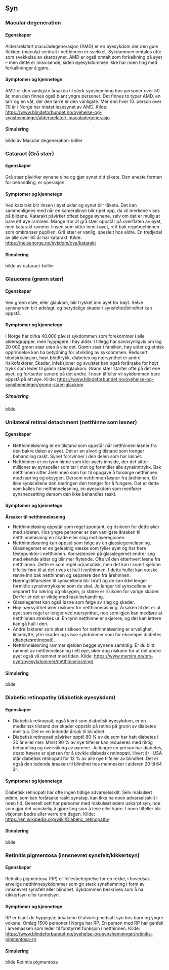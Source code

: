 ## Syn <span id="syn"></span>
### Macular degeneration 
#### Egenskaper
Aldersrelatert maculadegenerasjon (AMD) er en øyesykdom der den gule flekken (macula) sentralt i netthinnen er svekket. Sykdommen omtales ofte som svekkelse av skarpsynet. AMD er også omtalt som forkalkning på øyet – men dette er misvisende, siden øyesykdommen ikke har noen ting med forkalkninger å gjøre.
#### Symptomer og kjennetegn
AMD er den vanligste årsaken til sterk synshemning hos personer over 50 år, men den finnes også blant yngre personer. Det finnes to typer AMD, en tørr og en våt, der den tørre er den vanligste. Mer enn hver 10. person over 70 år i Norge har mistet lesesynet av AMD.
Kilde: https://www.blindeforbundet.no/oyehelse-og-synshemninger/aldersrelatert-maculadegenerasjo
#### Simulering
bilde av Macular degeneration-briller

### Cataract (Grå stær)
#### Egenskaper
Grå stær påvirker øynene dine og gjør synet ditt tåkete. Den eneste formen for behandling, er operasjon.
#### Symptomer og kjennetegn
Ved katarakt blir linsen i øyet uklar og synet blir tåkete. Det kan sammenlignes med når en kameralinse blir ripet opp, da vil merkene vises på bildene. Katarakt påvirker oftest begge øynene, selv om det er mulig at bare ett øye rammes.
Mange tror at grå stær oppstår på overflaten av øyet, men katarakt rammer linsen som sitter inne i øyet, rett bak regnbuehinnen som omkranser pupillen. Grå stær er vanlig, spesielt hos eldre. En tredjedel av alle over 65 år har katarakt.
Kilde: https://helsenorge.no/sykdom/oye/katarakt

#### Simulering
bilde av cataract-briller

### Glaucoma (grønn stær)
#### Egenskaper
Ved grønn stær, eller glaukom, blir trykket inni øyet for høyt. Selve synsnerven blir ødelagt, og betydelige skader i synsfeltet/blindhet kan oppstå.
#### Symptomer og kjennetegn
I Norge har cirka 40.000 påvist sykdommen som forekommer i alle aldersgrupper, men hyppigere i høy alder. I tillegg har sannsynligvis om lag 20 000 grønn stær uten å vite det. Grønn stær i familien, høy alder og etnisk opprinnelse kan ha betydning for utvikling av sykdommen. Redusert blodsirkulasjon, høyt blodtrykk, diabetes og nærsynthet er andre risikofaktorer. Skader, infeksjoner og svulster kan også forårsake for høyt trykk som leder til grønn stær/glaukom.
Grønn stær starter ofte på det ene øyet, og fortsetter senere på det andre. I noen tilfeller vil sykdommen bare oppstå på ett øye.
Kilde: https://www.blindeforbundet.no/oyehelse-og-synshemninger/gronn-staer-glaukom
##### Simulering
bilde 

### Unilateral retinal detachment (netthinne som løsner)
#### Egenskaper
- Netthinneløsning er en tilstand som oppstår når netthinnen løsner fra den bakre delen av øyet. Det er en alvorlig tilstand som trenger behandling raskt. Synet forsvinner i den delen som har løsnet.
- Netthinnen er en tynn hinne som kler øyets innside, der det sitter millioner av synsceller som tar i mot og formidler alle synsinntrykk. Bak netthinnen sitter årehinnen som har til oppgave å forsørge netthinnen med næring og oksygen. Dersom netthinnen løsner fra årehinnen, får ikke synscellene den næringen den trenger for å fungere. Det er dette som kalles for netthinneløsning, en øyesykdom som medfører synsnedsetting dersom den ikke behandles raskt.
#### Symptomer og kjennetegn
**Årsaker til netthinneløsning**
- Netthinneløsing oppstår som regel spontant, og risikoen for dette øker med alderen. Hos yngre personer er den vanligste årsaken til netthinneløsning en skade eller slag mot øyeregionen.
- Netthinneløsning kan oppstå som følge av en glasslegemeløsning. Glasslegemet er en geleaktig væske som fyller øyet og har flere festepunkter i netthinnen. Konsistensen på glasslegemet endrer seg med økende alder og blir mer flytende. Ofte vil den etterhvert løsne fra netthinnen. Dette er som regel udramatisk, men det kan i svært sjeldne tilfeller føre til at det rives et hull i netthinnen. I dette hullet kan væske renne inn bak netthinnen og separere den fra årehinnen. Næringstilførselen til synscellene blir brutt og de kan ikke lenger formidle synsinntrykkene som de skal. Jo lenger tid synscellene er separert fra næring og oksygen, jo større er risikoen for varige skader. Derfor er det er viktig med rask behandling.
- Glasslegemet kan også løsne som følge av slag og skader.
- Høy nærsynthet øker risikoen for netthinneløsning. Årsaken til det er at øyet som regel er lenger ved nærsynthet, noe som igjen kan medføre at netthinnen strekkes ut. En tynn netthinne er skjørere, og det kan lettere kan gå hull i den.
- Andre faktorer som øker risikoen for netthinneløsning er arvelighet, linsebytte, ytre skader og visse sykdommer som for eksempel diabetes (diabetesretinopati).
- Netthinneløsning rammer sjelden begge øynene samtidig. Er du blitt rammet av netthinneløsning i ett øye, øker dog risikoen for at det andre øyet også vil rammet med tiden.
Kilde: https://www.memira.no/om-oyet/oyesykdommer/netthinnelosning/
#### Simulering
bilde


### Diabetic retinopathy (diabetisk øyesykdom)
#### Egenskaper
- Diabetisk retinopati, også kjent som diabetisk øyesykdom, er en medisinsk tilstand der skader oppstår på retina på grunn av diabetes mellitus. Det er en ledende årsak til blindhet.
- Diabetisk retinopati påvirker opptil 80 % av de som har hatt diabetes i 20 år eller mer. Minst 90 % av nye tilfeller kan reduseres med riktig behandling og overvåking av øynene. Jo lengre en person har diabetes, desto høyere er sjansen for å utvikle diabetisk retinopati. Hvert år i USA står diabetisk retinopati for 12 % av alle nye tilfeller av blindhet. Det er også den ledende årsaken til blindhet hos mennesker i alderen 20 til 64 år.
#### Symptomer og kjennetegn
Diabetisk retinopati har ofte ingen tidlige advarselsskilt. Selv makulært ødem, som kan forårsake raskt synstap, kan ikke ha noen advarselsskilt i noen tid. Generelt sett har personer med makulært ødem uskarpt syn, noe som gjør det vanskelig å gjøre ting som å lese eller kjøre. I noen tilfeller blir visjonen bedre eller verre om dagen. 
Kilde: https://en.wikipedia.org/wiki/Diabetic_retinopathy
 
#### Simulering
bilde

### Retinitis pigmentosa (innsnevret synsfelt/kikkertsyn)
#### Egenskaper
Retinitis pigmentosa (RP) er fellesbetegnelse for en rekke, i hovedsak arvelige netthinnesykdommer som gir sterk synshemning i form av innsnevret synsfelt eller blindhet. Sykdommen beskrives som å ha kikkertsyn eller tunnelsyn.
#### Symptomer og kjennetegn
RP er blant de hyppigste årsakene til alvorlig nedsatt syn hos barn og yngre voksne. Omlag 1500 personer i Norge har RP. En person med RP har genfeil i arvemassen som leder til forstyrret funksjon i netthinnen. 
Kilde: https://www.blindeforbundet.no/oyehelse-og-synshemninger/retinitis-pigmentosa-rp

#### Simulering
bilde Retintis pigmentosa

